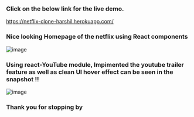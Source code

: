 ### Click on the below link for the live demo.
https://netflix-clone-harshil.herokuapp.com/

### Nice looking Homepage of the netflix using React components

![image](https://user-images.githubusercontent.com/30534913/121766655-92ab6f00-cb21-11eb-8974-3ef214f30856.png)

### Using react-YouTube module, Impimented the youtube trailer feature as well as clean UI hover effect can be seen in the snapshot !!
![image](https://user-images.githubusercontent.com/30534913/121766667-ace54d00-cb21-11eb-91e6-53bb12392d77.png)


### Thank you for stopping by
